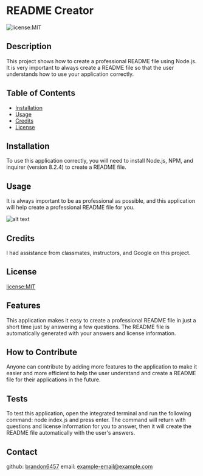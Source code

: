 # README Creator
   ![license:MIT](https://img.shields.io/badge/license-MIT-blue)
  ## Description
  This project shows how to create a professional README file using Node.js. It is very important to always create a README file so that the user understands how to use your application correctly.
  ## Table of Contents
  
  - [Installation](#installation)
  - [Usage](#usage)
  - [Credits](#credits)
  - [License](#license)
  
  ## Installation
  To use this application correctly, you will need to install Node.js, NPM, and inquirer (version 8.2.4) to create a README file.
  ## Usage
  It is always important to be as professional as possible, and this application will help create a professional README file for you.

![alt text](/assets/images/README-video)

  ## Credits
  I had assistance from classmates, instructors, and Google on this project.
  ## License
  [license:MIT](https://opensource.org/licenses/MIT/)
  ## Features
  This application makes it easy to create a professional README file in just a short time just by answering a few questions. The README file is automatically generated with your answers and license information.
  ## How to Contribute
  Anyone can contribute by adding more features to the application to make it easier and more efficient to help the user understand and create a README file for their applications in the future.
  ## Tests
  To test this application, open the integrated terminal and run the following command: node index.js and press enter. The command will return with questions and license information for you to answer, then it will create the README file automatically with the user's answers.
  ## Contact
  github: [brandon6457](https://github.com/brandon6457)
  email: example-email@example.com